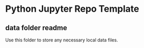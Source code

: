 # Python Jupyter Repo Template

## data folder readme

Use this folder to store any necessary local data files.

